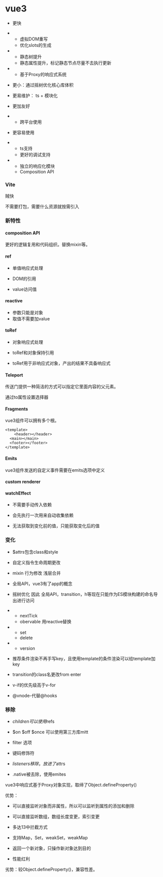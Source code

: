 # vue3

- 更快

- - 虚拟DOM重写
  - 优化slots的生成

- - 静态树提升
  - 静态属性提升，标记静态节点尽量不去执行更新

- - 基于Proxy的响应式系统

- 更小：通过摇树优化核心库体积
- 更易维护： ts + 模块化

- 更加友好

- - 跨平台使用

- 更容易使用

- - ts支持
  - 更好的调试支持

- - 独立的响应化模块
  - Composition API



### Vite

贼快

不需要打包，需要什么资源就按需引入



### 新特性

#### composition API

更好的逻辑复用和代码组织。替换mixin等。

#### ref

- 单值响应式处理
- DOM的引用

- value访问值

#### reactive

- 参数只能是对象
- 取值不需要加value

#### toRef

- 对象响应式处理
- toRef和对象保持引用

- toRef用于非响应式对象，产出的结果不具备响应式



#### Teleport

传送门提供一种简洁的方式可以指定它里面内容的父元素。

通过to属性设置选择器



#### Fragments

vue3组件可以拥有多个根。

```
<template>
	<header></header>
  <main></main>
  <footer></footer>
</template>
```



#### Emits

vue3组件发送的自定义事件需要在emits选项中定义



#### custom renderer



#### watchEffect

- 不需要手动传入依赖
- 会先执行一次用来自动收集依赖

- 无法获取到变化前的值，只能获取变化后的值



### 变化

- $attrs包含class和style
- 自定义指令生命周期更改

- mixin 行为修改 浅层合并
- 全局API，vue3有了app的概念

- 摇树优化 因此 全局API，transition，h等现在只能作为ES模块构建的命名导出进行访问

- - nextTick
  - obervable 用reactive替换

- - set
  - delete

- - version

- 推荐条件渲染不再手写key，且使用template的条件渲染可以给template加key
- transition的class名更改from enter

- v-if的优先级高于v-for
- @vnode-代替@hooks



### 移除

- $children 可以使用$refs
- $on $off $once 可以使用第三方库mitt

- filter 选项
- 键码修饰符

- $listeners 移除，放进了$attrs
- .native被去除，使用emites



vue3中响应式基于Proxy对象实现，取缔了Object.defineProperty()

优势：

- 可以直接监听对象而非属性，所以可以监听到属性的添加和删除
- 可以直接监听数组，数组长度变更，索引变更

- 多达13中拦截方式
- 支持Map，Set，weakSet，weakMap

- 返回一个新对象，只操作新对象达到目的
- 性能红利

劣势：较Object.defineProperty()，兼容性差。